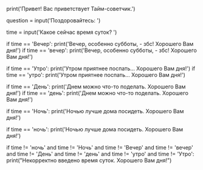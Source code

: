 print('Привет! Вас приветствует Тайм-советчик.')


question = input('Поздоровайтесь: ')


time = input('Какое сейчас время суток? ')


if time == 'Вечер':
    print('Вечер, особенно субботы, - збс! Хорошего Вам дня!')
if time == 'вечер':
    print('Вечер, особенно субботы, - збс! Хорошего Вам дня!')

if time == 'Утро':
    print('Утром приятнее поспать... Хорошего Вам дня!')
if time == 'утро':
    print('Утром приятнее поспать... Хорошего Вам дня!')

if time == 'День':
    print('Днем можно что-то поделать. Хорошего Вам дня!')
if time == 'день':
    print('Днем можно что-то поделать. Хорошего Вам дня!')

if time == 'Ночь':
    print('Ночью лучше дома посидеть. Хорошего Вам дня!')

if time == 'ночь':
    print('Ночью лучше дома посидеть. Хорошего Вам дня!')

if time != 'ночь' and time != 'Ночь' and time != 'Вечер' and time != 'вечер' and time != 'День' and time != 'день' and time != 'утро' and time != 'Утро':
    print("Некорректно введено время суток. Хорошего Вам дня!")
